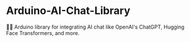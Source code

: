 # Arduino-AI-Chat-Library
🤖💬 Arduino library for integrating AI chat like OpenAI's ChatGPT, Hugging Face Transformers, and more.
